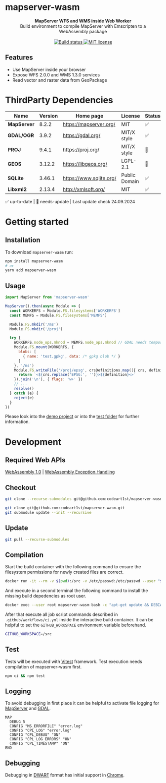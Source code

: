 # mapserver-wasm

<div align="center">
  <strong>MapServer WFS and WMS inside Web Worker</strong>
</div>
<div align="center">
  Build environment to compile MapServer with Emscripten to a WebAssembly package
</div>
<br>
<div align="center">
  <a href="https://github.com/codeart1st/mapserver-wasm/actions/workflows/ci.yml">
    <img src="https://github.com/codeart1st/mapserver-wasm/actions/workflows/ci.yml/badge.svg" alt="Build status"/>
  </a>
  <a href="https://github.com/codeart1st/mapserver-wasm/blob/main/LICENSE">
    <img src="https://img.shields.io/github/license/codeart1st/mapserver-wasm" alt="MIT license"/>
  </a>
</div>

## Features

- Use MapServer inside your browser
- Expose WFS 2.0.0 and WMS 1.3.0 services
- Read vector and raster data from GeoPackage

# ThirdParty Dependencies

|Name|Version|Home page|License|Status|
|----|-------|---------|-------|-------|
|**MapServer**|8.2.2|https://mapserver.org/|MIT|✅|
|**GDAL/OGR**|3.9.2|https://gdal.org/|MIT/X style|✅|
|**PROJ**|9.4.1|https://proj.org/|MIT/X style|🚧|
|**GEOS**|3.12.2|https://libgeos.org/|LGPL-2.1|🚧|
|**SQLite**|3.46.1|https://www.sqlite.org/|Public Domain|✅|
|**Libxml2**|2.13.4|http://xmlsoft.org/|MIT|✅|

✅ up-to-date | 🚧 needs-update | Last update check 24.09.2024

# Getting started

## Installation

To download `mapserver-wasm` run:


```sh
npm install mapserver-wasm
# or
yarn add mapserver-wasm
```

## Usage

```js
import MapServer from 'mapserver-wasm'

MapServer().then(async Module => {
  const WORKERFS = Module.FS.filesystems['WORKERFS']
  const MEMFS = Module.FS.filesystems['MEMFS']

  Module.FS.mkdir('/ms')
  Module.FS.mkdir('/proj')

  try {
    WORKERFS.node_ops.mknod = MEMFS.node_ops.mknod // GDAL needs temporary file support
    Module.FS.mount(WORKERFS, {
      blobs: [
        { name: 'test.gpkg', data: /* gpkg blob */ }
      ]
    }, '/ms')
    Module.FS.writeFile('/proj/epsg', crsDefinitions.map(({ crs, definition }) => {
      return `<${crs.replace('EPSG:', '')}>${definition}<>`
    }).join('\n'), { flags: 'w+' })
    // ...
    resolve()
  } catch (e) {
    reject(e)
  }
})
```

Please look into the [demo project](https://github.com/codeart1st/mapserver-wasm/tree/main/demo) or into the [test folder](https://github.com/codeart1st/mapserver-wasm/tree/main/test) for further information.

# Development

## Required Web APIs

[WebAssembly 1.0](https://webassembly.org/) | [WebAssembly Exception Handling](https://github.com/WebAssembly/exception-handling/blob/master/proposals/exception-handling/Exceptions.md)

## Checkout

```sh
git clone --recurse-submodules git@github.com:codeart1st/mapserver-wasm.git
```

```sh
git clone git@github.com:codeart1st/mapserver-wasm.git
git submodule update --init --recursive
```

## Update

```sh
git pull --recurse-submodules
```

## Compilation

Start the build container with the following command to ensure the filesystem permissions for newly created files are correct.
```sh
docker run -it --rm -v $(pwd):/src -v /etc/passwd:/etc/passwd --user "$(id -u):$(id -g)" --name mapserver-wasm emscripten/emsdk:3.1.67 bash
```
And execute in a second terminal the following command to install the missing build depedencies as root user.
```sh
docker exec --user root mapserver-wasm bash -c "apt-get update && DEBIAN_FRONTEND=noninteractive apt-get install -y tcl automake pkgconf libtool brotli"
```
After that execute all job script commands described in `.github/workflows/ci.yml` inside the interactive build container. It can be helpful to set the `GITHUB_WORKSPACE` environment variable beforehand.
```sh
GITHUB_WORKSPACE=/src
```

## Test

Tests will be executed with [Vitest](https://vitest.dev/) framework. Test execution needs compilation of mapserver-wasm first.
```sh
npm ci && npm test
```

## Logging

To avoid debugging in first place it can be helpful to activate file logging for [MapServer](https://mapserver.org/optimization/debugging.html) and [GDAL](https://trac.osgeo.org/gdal/wiki/ConfigOptions).
```
MAP
  DEBUG 5
  CONFIG "MS_ERRORFILE" "error.log"
  CONFIG "CPL_LOG" "error.log"
  CONFIG "CPL_DEBUG" "ON"
  CONFIG "CPL_LOG_ERRORS" "ON"
  CONFIG "CPL_TIMESTAMP" "ON"
END
```

## Debugging

Debugging in [DWARF](https://dwarfstd.org/) format has initial support in [Chrome](https://developer.chrome.com/blog/wasm-debugging-2020/).
